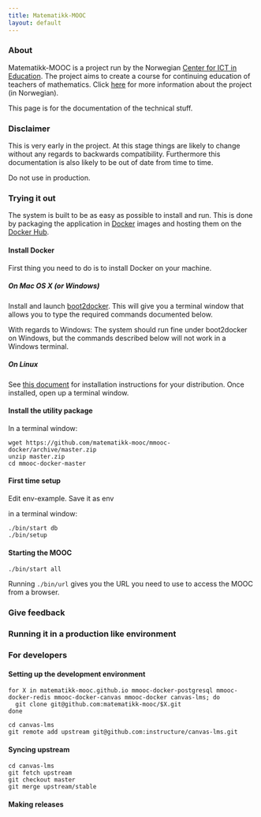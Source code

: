 ```yaml
---
title: Matematikk-MOOC
layout: default
---
```


### About

Matematikk-MOOC is a project run by the Norwegian
[Center for ICT in Education][ictcenter]. The project aims to create a
course for continuing education of teachers of mathematics. Click
[here][mmooc-project-page] for more information about the project (in
Norwegian).

This page is for the documentation of the technical stuff.

### Disclaimer

This is very early in the project. At this stage things are likely to
change without any regards to backwards compatibility. Furthermore
this documentation is also likely to be out of date from time to time.

Do not use in production.

### Trying it out

The system is built to be as easy as possible to install and run. This
is done by packaging the application in [Docker][docker] images and
hosting them on the [Docker Hub][docker-hub-org].

#### Install Docker

First thing you need to do is to install Docker on your machine.

##### On Mac OS X (or Windows)

Install and launch [boot2docker][boot2docker]. This will give you a
terminal window that allows you to type the required commands
documented below.

With regards to Windows: The system should run fine under boot2docker
on Windows, but the commands described below will not work in a
Windows terminal.

##### On Linux

See [this document][docker-install] for installation instructions for
your distribution. Once installed, open up a terminal window.

#### Install the utility package

In a terminal window:

```
wget https://github.com/matematikk-mooc/mmooc-docker/archive/master.zip
unzip master.zip
cd mmooc-docker-master
```

#### First time setup

Edit env-example. Save it as env

in a terminal window:

```
./bin/start db
./bin/setup
```

#### Starting the MOOC

```
./bin/start all
```

Running `./bin/url` gives you the URL you need to use to access the MOOC from a browser.


### Give feedback

### Running it in a production like environment

### For developers

#### Setting up the development environment

    for X in matematikk-mooc.github.io mmooc-docker-postgresql mmooc-docker-redis mmooc-docker-canvas mmooc-docker canvas-lms; do
      git clone git@github.com:matematikk-mooc/$X.git
    done

    cd canvas-lms
    git remote add upstream git@github.com:instructure/canvas-lms.git

#### Syncing upstream

```
cd canvas-lms
git fetch upstream
git checkout master
git merge upstream/stable
```

#### Making releases

[ictcenter]: https://iktsenteret.no/english
[mmooc-project-page]: https://iktsenteret.no/prosjekter/matematikk-mooc
[docker]: http://docker.com
[docker-install]: https://docs.docker.com/installation/#installation
[boot2docker]: http://boot2docker.io
[docker-hub-org]: https://registry.hub.docker.com/repos/mmooc/
